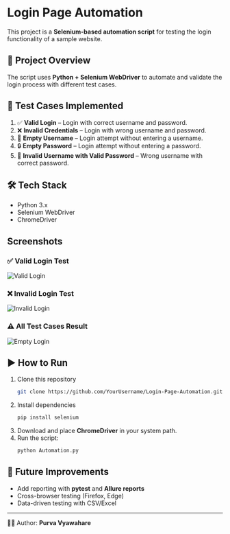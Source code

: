 # Login Page Automation

This project is a **Selenium-based automation script** for testing the login functionality of a sample website.

## 🚀 Project Overview
The script uses **Python + Selenium WebDriver** to automate and validate the login process with different test cases.

## 🔎 Test Cases Implemented
1. ✅ **Valid Login** – Login with correct username and password.
2. ❌ **Invalid Credentials** – Login with wrong username and password.
3. 🔑 **Empty Username** – Login attempt without entering a username.
4. 🔒 **Empty Password** – Login attempt without entering a password.
5. 📑 **Invalid Username with Valid Password** – Wrong username with correct password.

## 🛠️ Tech Stack
- Python 3.x
- Selenium WebDriver
- ChromeDriver

## Screenshots  

### ✅ Valid Login Test  
![Valid Login](screenshots/Successful_Login.png.png)  

### ❌ Invalid Login Test  
![Invalid Login](screenshots/Invalid_login.png.png)  

### ⚠️ All Test Cases Result
![Empty Login](screenshots/Successful_Login.png.png)  


## ▶️ How to Run
1. Clone this repository
   ```bash
   git clone https://github.com/YourUsername/Login-Page-Automation.git
   ```
2. Install dependencies
   ```bash
   pip install selenium
   ```
3. Download and place **ChromeDriver** in your system path.
4. Run the script:
   ```bash
   python Automation.py
   ```

## 📌 Future Improvements
- Add reporting with **pytest** and **Allure reports**
- Cross-browser testing (Firefox, Edge)
- Data-driven testing with CSV/Excel

---
👩‍💻 Author: **Purva Vyawahare**
